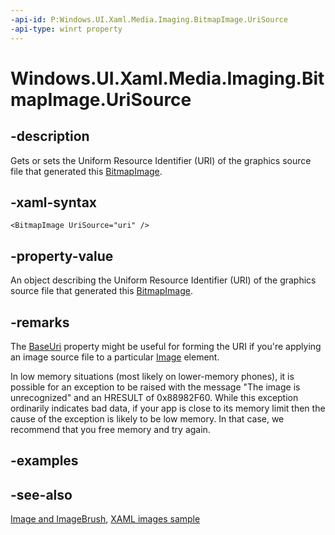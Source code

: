 ```yaml
---
-api-id: P:Windows.UI.Xaml.Media.Imaging.BitmapImage.UriSource
-api-type: winrt property
---
```


<!-- Property syntax
public Windows.Foundation.Uri UriSource { get;  set; }
-->

# Windows.UI.Xaml.Media.Imaging.BitmapImage.UriSource

## -description
Gets or sets the Uniform Resource Identifier (URI) of the graphics source file that generated this [BitmapImage](bitmapimage.md).

## -xaml-syntax
```xaml
<BitmapImage UriSource="uri" />
```


## -property-value
An object describing the Uniform Resource Identifier (URI) of the graphics source file that generated this [BitmapImage](bitmapimage.md).

## -remarks
The [BaseUri](../windows.ui.xaml/frameworkelement_baseuri.md) property might be useful for forming the URI if you're applying an image source file to a particular [Image](../windows.ui.xaml.controls/image.md) element.

In low memory situations (most likely on lower-memory phones), it is possible for an exception to be raised with the message "The image is unrecognized" and an HRESULT of 0x88982F60. While this exception ordinarily indicates bad data, if your app is close to its memory limit then the cause of the exception is likely to be low memory. In that case, we recommend that you free memory and try again.

## -examples

## -see-also
[Image and ImageBrush](http://msdn.microsoft.com/library/cea8780c-71a3-4168-a6e8-6361cdfb2faf), [XAML images sample](http://go.microsoft.com/fwlink/p/?linkid=238575)
